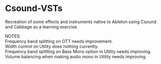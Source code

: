 # Csound-VSTs
Recreation of some effects and instruments native to Ableton using Csound and Cabbage as a learning exercise.</br>

NOTES:</br>
Frequency band splitting on OTT needs improvement.</br>
Width control on Utility does nothing currently.</br>
Frequency band splitting on Bass Mono option in Utility needs improving.</br>
Volume balancing when making audio mono in Utility needs improving.</br>

